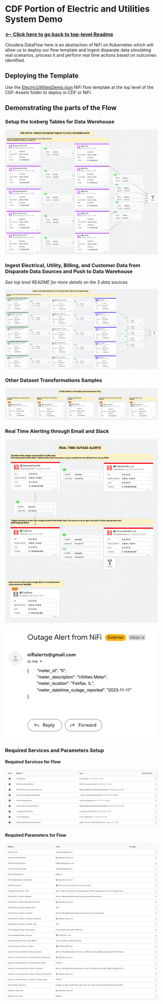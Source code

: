 # CDF Portion of Electric and Utilities System Demo

### [<-- Click here to go back to top-level Readme](/README.md)

Cloudera DataFlow here is an abstraction of NiFi on Kubernetes which will allow us to deploy our flow template and ingest disparate data simulating real scenarios, process it and perform real time actions based on outcomes identified. 

## Deploying the Template

Use the [ElectricUtilitiesDemo.json](/CDF-Assets/ElectricUtilitiesDemo.json) NiFi flow template at the top level of the CDF-Assets folder to deploy in CDF or NiFi.

## Demonstrating the parts of the Flow

### Setup the Iceberg Tables for Data Warehouse

![](/CDF-Assets/screenshots/nifi-create-tables.png)

### Ingest Electrical, Utility, Billing, and Customer Data from Disparate Data Sources and Push to Data Warehouse

*See top level README for more details on the 5 data sources.*

![](/CDF-Assets/screenshots/nifi-ingest-push-data.png)

### Other Dataset Transformations Samples

![](/CDF-Assets/screenshots/nifi-other-outcomes.png)

### Real Time Alerting through Email and Slack

![](/CDF-Assets/screenshots/nifi-real-time-alert.png)

![](/CDF-Assets/screenshots/nifi-alert-outage-email.png)


### Required Services and Parameters Setup

#### Required Services for Flow

![](/CDF-Assets/screenshots/required-services.png)

#### Required Parameters for Flow

![](/CDF-Assets/screenshots/parameter-setup.png)